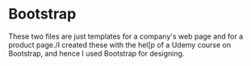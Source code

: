 # Bootstrap
These two files are just templates for a company's web page and for a product page./I created these with the hel[p of a Udemy course on Bootstrap, and hence I used Bootstrap for designing.
